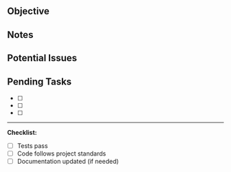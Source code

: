 ## Objective
<!-- Briefly describe what this PR aims to achieve -->

## Notes
<!-- Any additional context, implementation details, or important information -->

## Potential Issues
<!-- List any known issues, side effects, or areas that need attention -->

## Pending Tasks
<!-- Mark completed tasks with [x] -->
- [ ] 
- [ ] 
- [ ] 

---
**Checklist:**
- [ ] Tests pass
- [ ] Code follows project standards
- [ ] Documentation updated (if needed)
